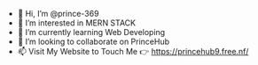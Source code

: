 - 👋 Hi, I’m @prince-369
- 👀 I’m interested in MERN STACK 
- 🌱 I’m currently learning Web Developing
- 💞️ I’m looking to collaborate on PrinceHub
- 📫 Visit My Website to Touch Me 👉 https://princehub9.free.nf/


<!---
prince-369/prince-369 is a ✨ special ✨ repository because its `README.md` (this file) appears on your GitHub profile.
You can click the Preview link to take a look at your changes.
--->
